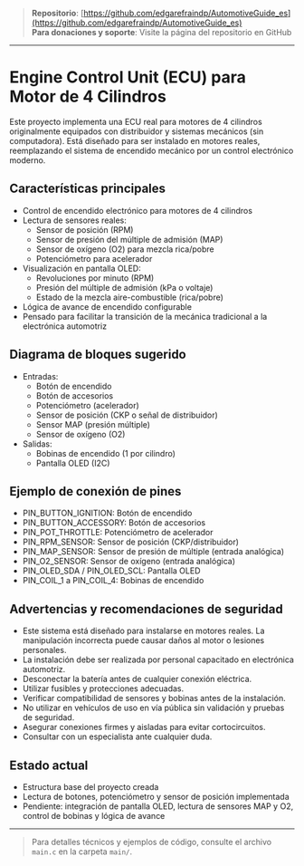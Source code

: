 > **Repositorio**: [https://github.com/edgarefraindp/AutomotiveGuide_es](https://github.com/edgarefraindp/AutomotiveGuide_es)  
> **Para donaciones y soporte**: Visite la página del repositorio en GitHub

---

# Engine Control Unit (ECU) para Motor de 4 Cilindros

Este proyecto implementa una ECU real para motores de 4 cilindros originalmente equipados con distribuidor y sistemas mecánicos (sin computadora). Está diseñado para ser instalado en motores reales, reemplazando el sistema de encendido mecánico por un control electrónico moderno.

## Características principales

- Control de encendido electrónico para motores de 4 cilindros
- Lectura de sensores reales:
  - Sensor de posición (RPM)
  - Sensor de presión del múltiple de admisión (MAP)
  - Sensor de oxígeno (O2) para mezcla rica/pobre
  - Potenciómetro para acelerador
- Visualización en pantalla OLED:
  - Revoluciones por minuto (RPM)
  - Presión del múltiple de admisión (kPa o voltaje)
  - Estado de la mezcla aire-combustible (rica/pobre)
- Lógica de avance de encendido configurable
- Pensado para facilitar la transición de la mecánica tradicional a la electrónica automotriz

## Diagrama de bloques sugerido

- Entradas:
  - Botón de encendido
  - Botón de accesorios
  - Potenciómetro (acelerador)
  - Sensor de posición (CKP o señal de distribuidor)
  - Sensor MAP (presión múltiple)
  - Sensor de oxígeno (O2)
- Salidas:
  - Bobinas de encendido (1 por cilindro)
  - Pantalla OLED (I2C)

## Ejemplo de conexión de pines

- PIN_BUTTON_IGNITION: Botón de encendido
- PIN_BUTTON_ACCESSORY: Botón de accesorios
- PIN_POT_THROTTLE: Potenciómetro de acelerador
- PIN_RPM_SENSOR: Sensor de posición (CKP/distribuidor)
- PIN_MAP_SENSOR: Sensor de presión de múltiple (entrada analógica)
- PIN_O2_SENSOR: Sensor de oxígeno (entrada analógica)
- PIN_OLED_SDA / PIN_OLED_SCL: Pantalla OLED
- PIN_COIL_1 a PIN_COIL_4: Bobinas de encendido

## Advertencias y recomendaciones de seguridad

- Este sistema está diseñado para instalarse en motores reales. La manipulación incorrecta puede causar daños al motor o lesiones personales.
- La instalación debe ser realizada por personal capacitado en electrónica automotriz.
- Desconectar la batería antes de cualquier conexión eléctrica.
- Utilizar fusibles y protecciones adecuadas.
- Verificar compatibilidad de sensores y bobinas antes de la instalación.
- No utilizar en vehículos de uso en vía pública sin validación y pruebas de seguridad.
- Asegurar conexiones firmes y aisladas para evitar cortocircuitos.
- Consultar con un especialista ante cualquier duda.

## Estado actual

- Estructura base del proyecto creada
- Lectura de botones, potenciómetro y sensor de posición implementada
- Pendiente: integración de pantalla OLED, lectura de sensores MAP y O2, control de bobinas y lógica de avance

---

> Para detalles técnicos y ejemplos de código, consulte el archivo `main.c` en la carpeta `main/`.
